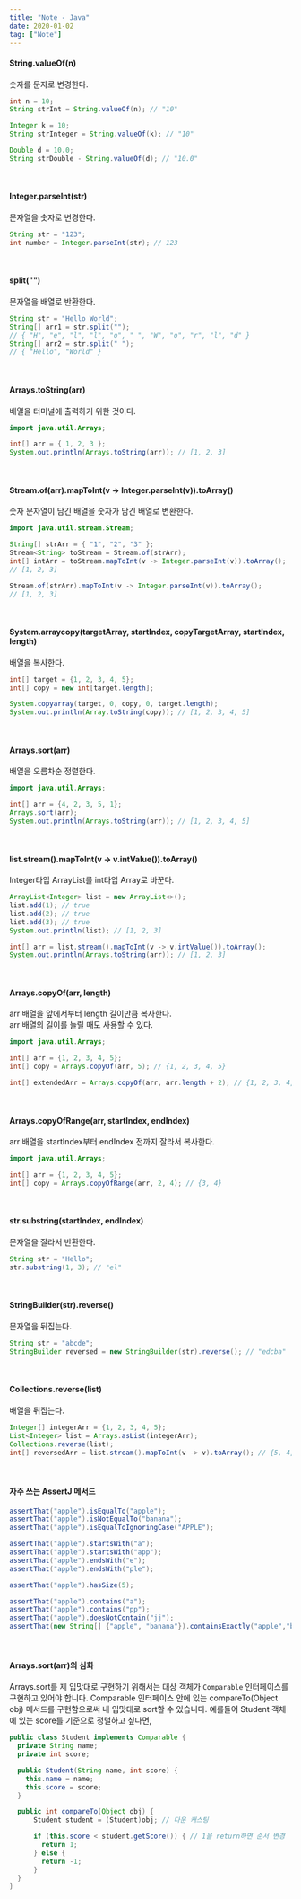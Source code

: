 ```yaml
---
title: "Note - Java"
date: 2020-01-02
tag: ["Note"]
---
```


#### String.valueOf(n)

  숫자를 문자로 변경한다.

  ```java
  int n = 10;
  String strInt = String.valueOf(n); // "10"

  Integer k = 10;
  String strInteger = String.valueOf(k); // "10"

  Double d = 10.0;
  String strDouble - String.valueOf(d); // "10.0"
  ```

<br>

#### Integer.parseInt(str)

  문자열을 숫자로 변경한다.

  ```java
  String str = "123";
  int number = Integer.parseInt(str); // 123
  ```

<br>

#### split("")

  문자열을 배열로 반환한다.

  ```java
  String str = "Hello World";
  String[] arr1 = str.split("");
  // { "H", "e", "l", "l", "o", " ", "W", "o", "r", "l", "d" }
  String[] arr2 = str.split(" ");
  // { "Hello", "World" }
  ```

<br>

#### Arrays.toString(arr)

  배열을 터미널에 출력하기 위한 것이다.

  ```java
  import java.util.Arrays;

  int[] arr = { 1, 2, 3 };
  System.out.println(Arrays.toString(arr)); // [1, 2, 3]
  ```

<br>

#### Stream.of(arr).mapToInt(v -> Integer.parseInt(v)).toArray()

  숫자 문자열이 담긴 배열을 숫자가 담긴 배열로 변환한다.

  ```java
  import java.util.stream.Stream;

  String[] strArr = { "1", "2", "3" };
  Stream<String> toStream = Stream.of(strArr);
  int[] intArr = toStream.mapToInt(v -> Integer.parseInt(v)).toArray();
  // [1, 2, 3]

  Stream.of(strArr).mapToInt(v -> Integer.parseInt(v)).toArray();
  // [1, 2, 3]
  ```

<br>

#### System.arraycopy(targetArray, startIndex, copyTargetArray, startIndex, length)

  배열을 복사한다.

  ```java
  int[] target = {1, 2, 3, 4, 5};
  int[] copy = new int[target.length];

  System.copyarray(target, 0, copy, 0, target.length);
  System.out.println(Array.toString(copy)); // [1, 2, 3, 4, 5]
  ```

<br>

#### Arrays.sort(arr)

  배열을 오름차순 정렬한다.

  ```java
  import java.util.Arrays;

  int[] arr = {4, 2, 3, 5, 1};
  Arrays.sort(arr);
  System.out.println(Arrays.toString(arr)); // [1, 2, 3, 4, 5]
  ```

<br>

#### list.stream().mapToInt(v -> v.intValue()).toArray()

  Integer타입 ArrayList를 int타입 Array로 바꾼다.

  ```java
  ArrayList<Integer> list = new ArrayList<>();
  list.add(1); // true
  list.add(2); // true
  list.add(3); // true
  System.out.println(list); // [1, 2, 3]

  int[] arr = list.stream().mapToInt(v -> v.intValue()).toArray();
  System.out.println(Arrays.toString(arr)); // [1, 2, 3]
  ```

<br>

#### Arrays.copyOf(arr, length)

  arr 배열을 앞에서부터 length 길이만큼 복사한다.  
  arr 배열의 길이를 늘릴 때도 사용할 수 있다.

  ```java
  import java.util.Arrays;

  int[] arr = {1, 2, 3, 4, 5};
  int[] copy = Arrays.copyOf(arr, 5); // {1, 2, 3, 4, 5}

  int[] extendedArr = Arrays.copyOf(arr, arr.length + 2); // {1, 2, 3, 4, 5, 0, 0}
  ```

<br>

#### Arrays.copyOfRange(arr, startIndex, endIndex)

  arr 배열을 startIndex부터 endIndex 전까지 잘라서 복사한다.

  ```java
  import java.util.Arrays;

  int[] arr = {1, 2, 3, 4, 5};
  int[] copy = Arrays.copyOfRange(arr, 2, 4); // {3, 4}
  ```

<br>

#### str.substring(startIndex, endIndex)

  문자열을 잘라서 반환한다.

  ```java
  String str = "Hello";
  str.substring(1, 3); // "el"
  ```

<br>

#### StringBuilder(str).reverse()

  문자열을 뒤집는다.

  ```java
  String str = "abcde";
  StringBuilder reversed = new StringBuilder(str).reverse(); // "edcba"
  ```

<br>

#### Collections.reverse(list)

  배열을 뒤집는다.

  ```java
  Integer[] integerArr = {1, 2, 3, 4, 5};
  List<Integer> list = Arrays.asList(integerArr);
  Collections.reverse(list);
  int[] reversedArr = list.stream().mapToInt(v -> v).toArray(); // {5, 4, 3, 2, 1}
  ```

<br>

#### 자주 쓰는 AssertJ 메서드

  ```java
  assertThat("apple").isEqualTo("apple");
  assertThat("apple").isNotEqualTo("banana");
  assertThat("apple").isEqualToIgnoringCase("APPLE");
  
  assertThat("apple").startsWith("a");
  assertThat("apple").startsWith("app");
  assertThat("apple").endsWith("e");
  assertThat("apple").endsWith("ple");
  
  assertThat("apple").hasSize(5);
  
  assertThat("apple").contains("a");
  assertThat("apple").contains("pp");
  assertThat("apple").doesNotContain("jj");
  assertThat(new String[] {"apple", "banana"}).containsExactly("apple","banana");
  ```

<br>

#### Arrays.sort(arr)의 심화

  Arrays.sort를 제 입맛대로 구현하기 위해서는 대상 객체가 `Comparable` 인터페이스를 구현하고 있어야 합니다. Comparable 인터페이스 안에 있는 compareTo(Object obj) 메서드를 구현함으로써 내 입맛대로 sort할 수 있습니다. 예를들어 Student 객체에 있는 score를 기준으로 정렬하고 싶다면,

  ```java
  public class Student implements Comparable {
    private String name;
    private int score;

    public Student(String name, int score) {
      this.name = name;
      this.score = score;
    }

    public int compareTo(Object obj) {
        Student student = (Student)obj; // 다운 캐스팅

        if (this.score < student.getScore()) { // 1을 return하면 순서 변경
          return 1;
        } else {
          return -1;
        }
    }
  }
  ```
